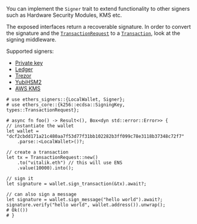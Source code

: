 You can implement the `Signer` trait to extend functionality to other signers
such as Hardware Security Modules, KMS etc.

The exposed interfaces return a recoverable signature. In order to convert the
signature and the [`TransactionRequest`] to a [`Transaction`], look at the
signing middleware.

Supported signers:

- [Private key](./src/wallet)
- [Ledger](./src/ledger)
- [Trezor](./src/trezor)
- [YubiHSM2](./src/wallet/yubi.rs)
- [AWS KMS](./src/aws)

```no_run
# use ethers_signers::{LocalWallet, Signer};
# use ethers_core::{k256::ecdsa::SigningKey, types::TransactionRequest};

# async fn foo() -> Result<(), Box<dyn std::error::Error>> {
// instantiate the wallet
let wallet = "dcf2cbdd171a21c480aa7f53d77f31bb102282b3ff099c78e3118b37348c72f7"
    .parse::<LocalWallet>()?;

// create a transaction
let tx = TransactionRequest::new()
    .to("vitalik.eth") // this will use ENS
    .value(10000).into();

// sign it
let signature = wallet.sign_transaction(&tx).await?;

// can also sign a message
let signature = wallet.sign_message("hello world").await?;
signature.verify("hello world", wallet.address()).unwrap();
# Ok(())
# }
```

[`transaction`]: ethers_core::types::Transaction
[`transactionrequest`]: ethers_core::types::TransactionRequest
